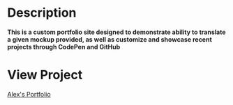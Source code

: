 # Description
**This is a custom portfolio site designed to demonstrate ability to translate a given mockup provided, as well as customize and showcase recent projects through CodePen and GitHub**

# View Project
[Alex's Portfolio](https://alekay.github.io/portfolio-project/)
